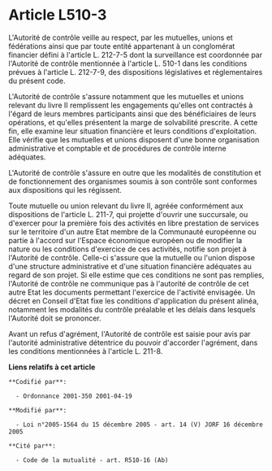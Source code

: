 # Article L510-3

L'Autorité de contrôle veille au respect, par les mutuelles, unions et fédérations ainsi que par toute entité appartenant à
un conglomérat financier défini à l'article L. 212-7-5 dont la surveillance est coordonnée par l'Autorité de contrôle
mentionnée à l'article L. 510-1 dans les conditions prévues à l'article L. 212-7-9, des dispositions législatives et
réglementaires du présent code.

L'Autorité de contrôle s'assure notamment que les mutuelles et unions relevant du livre II remplissent les engagements
qu'elles ont contractés à l'égard de leurs membres participants ainsi que des bénéficiaires de leurs opérations, et qu'elles
présentent la marge de solvabilité prescrite. A cette fin, elle examine leur situation financière et leurs conditions
d'exploitation. Elle vérifie que les mutuelles et unions disposent d'une bonne organisation administrative et comptable et de
procédures de contrôle interne adéquates.

L'Autorité de contrôle s'assure en outre que les modalités de constitution et de fonctionnement des organismes soumis à son
contrôle sont conformes aux dispositions qui les régissent.

Toute mutuelle ou union relevant du livre II, agréée conformément aux dispositions de l'article L. 211-7, qui projette
d'ouvrir une succursale, ou d'exercer pour la première fois des activités en libre prestation de services sur le territoire
d'un autre Etat membre de la Communauté européenne ou partie à l'accord sur l'Espace économique européen ou de modifier la
nature ou les conditions d'exercice de ces activités, notifie son projet à l'Autorité de contrôle. Celle-ci s'assure que la
mutuelle ou l'union dispose d'une structure administrative et d'une situation financière adéquates au regard de son projet.
Si elle estime que ces conditions ne sont pas remplies, l'Autorité de contrôle ne communique pas à l'autorité de contrôle de
cet autre Etat les documents permettant l'exercice de l'activité envisagée. Un décret en Conseil d'Etat fixe les conditions
d'application du présent alinéa, notamment les modalités du contrôle préalable et les délais dans lesquels l'Autorité doit se
prononcer.

Avant un refus d'agrément, l'Autorité de contrôle est saisie pour avis par l'autorité administrative détentrice du pouvoir
d'accorder l'agrément, dans les conditions mentionnées à l'article L. 211-8.

**Liens relatifs à cet article**

	**Codifié par**:

	  - Ordonnance 2001-350 2001-04-19

	**Modifié par**:

	  - Loi n°2005-1564 du 15 décembre 2005 - art. 14 (V) JORF 16 décembre 2005

	**Cité par**:

	  - Code de la mutualité - art. R510-16 (Ab)
